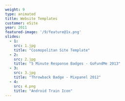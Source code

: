 ```yaml
---
weight: 9
type: animated
title: Website Templates
customer: eSite
year: 2011
featured-image: '/9/feature@1x.png'
slides:
  - 1:
    src: 1.jpg
    title: "Cosmopolitan Site Template"
  - 2:
    src: 2.jpg
    title: "5 Minute Response Badges - GoFundMe 2013"
  - 3:
    src: 3.jpg
    title: "Throwback Badge - Mixpanel 2012"
  - 4:
    src: 4.png
    title: "Android Train Icon"
---
```

